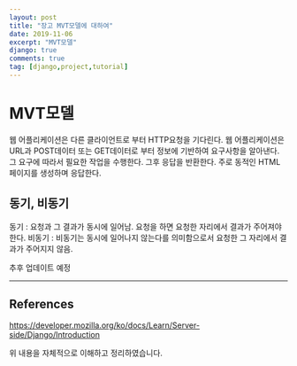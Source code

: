 ```yaml
---
layout: post
title: "장고 MVT모델에 대하여"
date: 2019-11-06
excerpt: "MVT모델"
django: true
comments: true
tag: [django,project,tutorial]
---
```

# MVT모델
웹 어플리케이션은 다른 클라이언트로 부터 HTTP요청을 기다린다. 웹 어플리케이션은 URL과 POST데이터 또는 GET데이터로 부터 정보에 기반하여 요구사항을 알아낸다. 그 요구에 따라서 필요한 작업을 수행한다. 그후 응답을 반환한다. 주로 동적인 HTML 페이지를 생성하며 응답한다.

## 동기, 비동기
동기 : 요청과 그 결과가 동시에 일어남. 요청을 하면 요청한 자리에서 결과가 주어져야 한다.
비동기 : 비동기는 동시에 일어나지 않는다를 의미함으로서 요청한 그 자리에서 결과가 주어지지 않음.

추후 업데이트 예정

<hr>

## References
https://developer.mozilla.org/ko/docs/Learn/Server-side/Django/Introduction

위 내용을 자체적으로 이해하고 정리하였습니다.